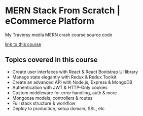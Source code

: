 # MERN Stack From Scratch | eCommerce Platform

My Traversy media MERN crash course source code 

[link to this course](https://www.traversymedia.com/mern-stack-from-scratch)


## Topics covered in this course

- Create user interfaces with React & React Bootstrap UI library
- Manage state elegantly with Redux & Redux Toolkit
- Create an advanced API with Node.js, Express & MongoDB
- Authentication with JWT & HTTP-Only cookies
- Custom middleware for error handling, auth & more
- Mongoose models, controllers & routes
- Full stack structure & workflow
- Deploy to production, setup domain, SSL, etc